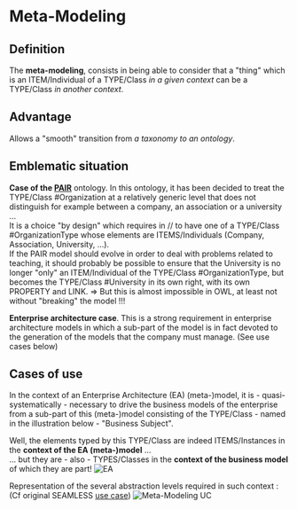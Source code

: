 Meta-Modeling
==

Definition
-
The __meta-modeling__, consists in being able to consider that a "thing" which is an ITEM/Individual of a TYPE/Class _in a given context_ can be a TYPE/Class _in another context_.  

Advantage
-
Allows a "smooth" transition from _a taxonomy to an ontology_.

Emblematic situation
-
__Case of the <a href="http://virtual-assembly.org/ontologies/pair/index-fr.html">PAIR</a>__ ontology. 
In this ontology, it has been decided to treat the TYPE/Class #Organization at a relatively generic level that does not distinguish for example between a company, an association or a university ...  
It is a choice "by design" which requires in // to have one of a TYPE/Class #OrganizationType whose elements are ITEMS/Individuals (Company, Association, University, ...).  
If the PAIR model should evolve in order to deal with problems related to teaching, it should probably be possible to ensure that the University is no longer "only" an ITEM/Individual of the TYPE/Class #OrganizationType, but becomes the TYPE/Class #University in its own right, with its own PROPERTY and LINK.
=> But this is almost impossible in OWL, at least not without "breaking" the model !!!

__Enterprise architecture case__. 
This is a strong requirement in enterprise architecture models in which a sub-part of the model is in fact devoted to the generation of the models that the company must manage. (See use cases below)

Cases of use
-
In the context of an Enterprise Architecture (EA) (meta-)model, it is - quasi-systematically - necessary to drive the business models of the enterprise from a sub-part of this (meta-)model consisting of the TYPE/Class - named in the illustration below - "Business Subject".

Well, the elements typed by this TYPE/Class are indeed ITEMS/Instances in the __context of the EA (meta-)model__ ...   
... but they are - also - TYPES/Classes in the __context of the business model__ of which they are part!
![EA](https://github.com/iPlumb3r/KeQuarks/blob/master/images/Meta-Modeling_EA.png)

Representation of the several abstraction levels required in such context :    
(Cf original SEAMLESS <a href="https://github.com/iPlumb3r/SEAMLESS/blob/master/0_UseCases/ReadMe.md">use case</a>) 
![Meta-Modeling UC](https://github.com/iPlumb3r/SEAMLESS/blob/master/Images/UC_Meta-Modeling_2020-04-03.jpg)

